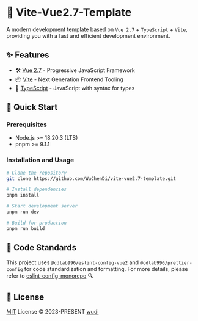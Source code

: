 # 🚀 Vite-Vue2.7-Template

A modern development template based on `Vue 2.7` + `TypeScript` + `Vite`, providing you with a fast and efficient development environment.

## ✨ Features

- 🛠️ [Vue 2.7](https://github.com/vuejs/vue) - Progressive JavaScript Framework
- 📦 [Vite](https://vitejs.dev/) - Next Generation Frontend Tooling
- 🔑 [TypeScript](https://www.typescriptlang.org/) - JavaScript with syntax for types

## 🚀 Quick Start

### Prerequisites

- Node.js >= 18.20.3 (LTS)
- pnpm >= 9.1.1

### Installation and Usage

```bash
# Clone the repository
git clone https://github.com/WuChenDi/vite-vue2.7-template.git

# Install dependencies
pnpm install

# Start development server
pnpm run dev

# Build for production
pnpm run build
```

## 🔧 Code Standards

This project uses `@cdlab996/eslint-config-vue2` and `@cdlab996/prettier-config` for code standardization and formatting.
For more details, please refer to [eslint-config-monorepo](https://github.com/WuChenDi/eslint-config-monorepo) 🔍

## 📜 License

[MIT](./LICENSE) License &copy; 2023-PRESENT [wudi](https://github.com/WuChenDi)
